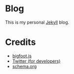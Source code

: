Blog
====

This is my personal [Jekyll](http://jekyllrb.com/) blog.

Credits
=======
* [bigfoot.js](http://www.bigfootjs.com)
* [Twitter (for developers)](https://dev.twitter.com)
* [schema.org](http://schema.org)
